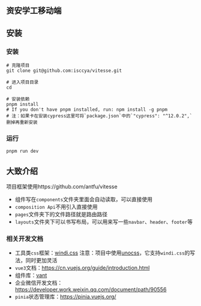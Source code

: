 ## 资安学工移动端

## 安装

### 安装

```shell
# 克隆项目
git clone git@github.com:isccya/vitesse.git

# 进入项目目录
cd

# 安装依赖
pnpm install
# If you don't have pnpm installed, run: npm install -g pnpm
# 注：如果卡在安装cypress这里可将`package.json`中的`"cypress": "^12.0.2",`删掉再重新安装
```

### 运行

```shell
pnpm run dev
```

## 大致介绍

项目框架使用https://github.com/antfu/vitesse

- 组件写在`components`文件夹里面会自动读取，可以直接使用
- `composition Api`不用引入直接使用
- `pages`文件夹下的文件路径就是路由路径
- `layouts`文件夹下可以书写布局，可以用来写一些`navbar`、`header`、`footer`等

### 相关开发文档

- 工具类`css`框架：[windi.css](https://cn.windicss.org/guide/)
  注意：项目中使用[unocss](https://github.com/unocss/unocss)，它支持`windi.css`的写法，同时更加灵活
- `vue3`文档：https://cn.vuejs.org/guide/introduction.html
- 组件库：[vant](https://vant-ui.github.io/vant/#/zh-CN)
- 企业微信开发文档：https://developer.work.weixin.qq.com/document/path/90556
- `pinia`状态管理库：https://pinia.vuejs.org/
